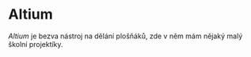 # Altium

*Altium* je bezva nástroj na dělání plošňáků, zde v něm mám nějaký malý školní projektíky.
